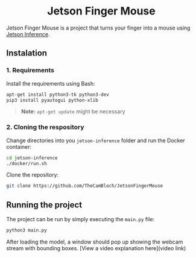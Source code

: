 # <h1 align="center">Jetson Finger Mouse</h1>

Jetson Finger Mouse is a project that turns your finger into a mouse using [Jetson Inference](https://github.com/dusty-nv/jetson-inference).

## Instalation

### 1. Requirements
Install the requirements using Bash:
```bash
apt-get install python3-tk python3-dev
pip3 install pyautogui python-xlib
```
>**Note:** `apt-get update` might be necessary
### 2. Cloning the respository
Change directories into you `jetson-inference` folder and run the Docker container:
```bash
cd jetson-inference
./docker/run.sh
```
Clone the repository:
```bash
git clone https://github.com/TheCamBloch/JetsonFingerMouse
```
## Running the project
The project can be run by simply executing the `main.py` file:
```bash
python3 main.py
```
After loading the model, a window should pop up showing the webcam stream with bounding boxes.
[View a video explanation here](video link)
